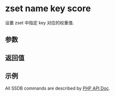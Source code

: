 # zset name key score

设置 zset 中指定 key 对应的权重值.

## 参数

## 返回值

## 示例

All SSDB commands are described by [PHP API Doc](https://ssdb.io/docs/php/).
